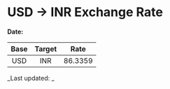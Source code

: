 # USD → INR Exchange Rate

**Date:** 

| Base | Target | Rate  |
|:----:|:------:|:-----:|
| USD  | INR    | 86.3359 |

_Last updated: _